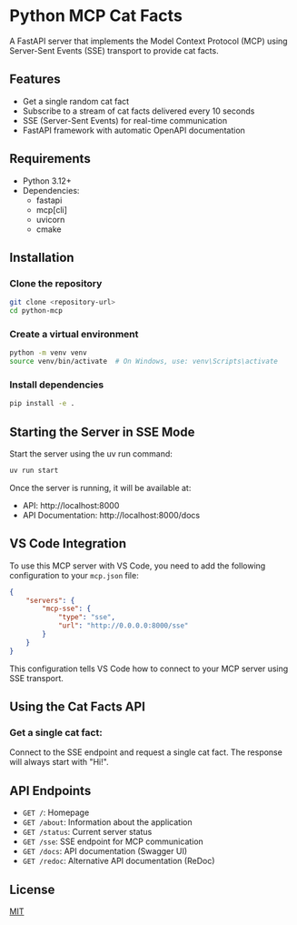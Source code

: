 # Python MCP Cat Facts

A FastAPI server that implements the Model Context Protocol (MCP) using Server-Sent Events (SSE) transport to provide cat facts.

## Features

- Get a single random cat fact
- Subscribe to a stream of cat facts delivered every 10 seconds
- SSE (Server-Sent Events) for real-time communication
- FastAPI framework with automatic OpenAPI documentation

## Requirements

- Python 3.12+
- Dependencies:
  - fastapi
  - mcp[cli]
  - uvicorn
  - cmake

## Installation

### Clone the repository

```bash
git clone <repository-url>
cd python-mcp
```

### Create a virtual environment

```bash
python -m venv venv
source venv/bin/activate  # On Windows, use: venv\Scripts\activate
```

### Install dependencies

```bash
pip install -e .
```

## Starting the Server in SSE Mode

Start the server using the uv run command:

```bash
uv run start
```

Once the server is running, it will be available at:
- API: http://localhost:8000
- API Documentation: http://localhost:8000/docs

## VS Code Integration

To use this MCP server with VS Code, you need to add the following configuration to your `mcp.json` file:

```json
{
    "servers": {
        "mcp-sse": {
            "type": "sse",
            "url": "http://0.0.0.0:8000/sse"
        }
    }
}
```

This configuration tells VS Code how to connect to your MCP server using SSE transport.

## Using the Cat Facts API

### Get a single cat fact:

Connect to the SSE endpoint and request a single cat fact. The response will always start with "Hi!".


## API Endpoints

- `GET /`: Homepage
- `GET /about`: Information about the application
- `GET /status`: Current server status
- `GET /sse`: SSE endpoint for MCP communication
- `GET /docs`: API documentation (Swagger UI)
- `GET /redoc`: Alternative API documentation (ReDoc)

## License

[MIT](LICENSE)